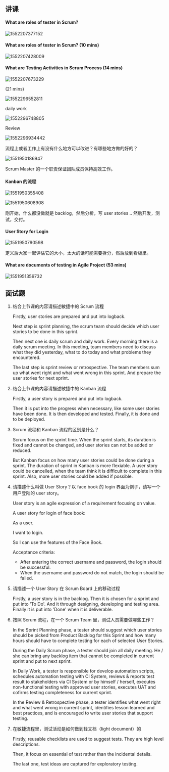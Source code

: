 ##  讲课

#### What are roles of tester in Scrum?

![1552207377152](1552207377152.png)



#### What are roles of tester in Scrum? (10 mins)

![1552207428009](1552207428009.png)



#### What are Testing Activities in Scrum Process (14 mins)

![1552207673229](1552207673229.png)



(21 mins)

![1552296552811](1552296552811.png)



daily work

![1552296748805](1552296748805.png)



Review

![1552296934442](1552296934442.png)

流程上或者工作上有没有什么地方可以改进？有哪些地方做的好的？



![1551950186947](1551950186947.png)

Scrum Master 的一个职责保证团队成员保持高效工作。



#### Kanban 的流程

![1551950355408](1551950355408.png)



![1551950608908](1551950608908.png)

刚开始，什么都没做就是 backlog，然后分析，写 user stories .. 然后开发，测试，交付。

#### User Story for Login

![1551950790598](1551950790598.png)



定义后大家一起评估它的大小，太大的话可能需要拆分，然后放到看板里。



#### What are documents of testing in Agile Project (53 mins)

![1551951359732](1551951359732.png)





## 面试题

1. 结合上节课的内容请描述敏捷中的 Scrum 流程

   Firstly, user stories are prepared and put into logback.

   Next step is sprint planning, the scrum team should decide which user stories to be done in this sprint.

   Then next one is daily scrum and daily work. Every morning there is a daily scrum meeting. In this meeting, team members need to discuss what they did yesterday, what to do today and what problems they encountered. 

   The last step is sprint review or retrospective. The team members sum up what went right and what went wrong in this sprint. And prepare the user stories for next sprint.

2. 结合上节课的内容请描述敏捷中的 Kanban 流程

   Firstly, a user story is prepared and put into logback.

   Then it is put into the progress when necessary, like some user stories have been done. It is then developed and tested. Finally, it is done and to be deployed.

3. Scrum 流程和 Kanban 流程的区别是什么？

   Scrum focus on the sprint time. When the sprint starts, its duration is fixed and cannot be changed, and user stories can not be added or reduced.

   But Kanban focus on how many user stories could be done during a sprint. The duration of sprint in Kanban is more flexiable. A user story could be cancelled, when the team think it is difficult to complete in this sprint. Also, more user stories could be added if possible.

4. 请描述什么叫做 User Story？以 face book 的 login 界面为例子，请写一个用户登陆的 user story。

   User story is an agile expression of a requirement focusing on value.

   A user story for login of face book:

   As a user.

   I want to login.

   So I can use the features of the Face Book.

   Acceptance criteria:

   + After entering the correct username and password, the login should be successful.
   + When the username and password do not match, the login should be failed.

5. 请描述一个 User Story 在 Scrum Board 上的移动过程

   Firstly, a user story is in the backlog. Then it is chosen for a sprint and put into 'To Do'. And it through designing, developing and testing area. Finally it is put into 'Done' when it is deliverable.

6. 按照 Scrum 流程，在一个 Scrum Team 里，测试人员需要做哪些工作？

   In the Sprint Planning phase, a tester should suggest which user stories should be picked from Product Backlog for this Sprint and how many hours should have to complete testing for each of selected User Stories.

   During the Daily Scrum phase, a tester should join all daily meeting. He / she can bring any backlog item that cannot be completed in current sprint and put to next sprint.

   In Daily Work, a tester is responsible for develop automation scripts, schedules automation testing with CI System, reviews & reports test result to stakeholders via CI System or by himself / herself, executes non-functional testing with approved user stories, executes UAT and cofirms testing completeness for current sprint.

   In the Review & Retrospective phase, a tester identifies what went right and what went wrong in current sprint, identifies lesson learned and best practices, and is encouraged to write user stories that support testing.

7. 在敏捷流程里，测试活动是如何做到轻文档（light document）的

   Firstly, reusable checklists are used to suggest tests. They are high level descriptions.

   Then, it focus on essential of test rather than the incidental details.

   The last one, test ideas are captured for exploratory testing.